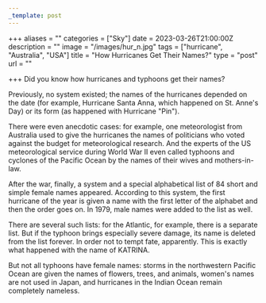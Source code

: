 ```yaml
---
_template: post
---
```




+++
aliases = ""
categories = ["Sky"]
date = 2023-03-26T21:00:00Z
description = ""
image = "/images/hur_n.jpg"
tags = ["hurricane", "Australia", "USA"]
title = "How Hurricanes Get Their Names?"
type = "post"
url = ""

+++
Did you know how hurricanes and typhoons get their names?

Previously, no system existed; the names of the hurricanes depended on the date (for example, Hurricane Santa Anna, which happened on St. Anne's Day) or its form (as happened with Hurricane "Pin").

There were even anecdotic cases: for example, one meteorologist from Australia used to give the hurricanes the names of politicians who voted against the budget for meteorological research. And the experts of the US meteorological service during World War II even called typhoons and cyclones of the Pacific Ocean by the names of their wives and mothers-in-law.

After the war, finally, a system and a special alphabetical list of 84 short and simple female names appeared. According to this system, the first hurricane of the year is given a name with the first letter of the alphabet and then the order goes on. In 1979, male names were added to the list as well.

There are several such lists: for the Atlantic, for example, there is a separate list. But if the typhoon brings especially severe damage, its name is deleted from the list forever. In order not to tempt fate, apparently. This is exactly what happened with the name of KATRINA.

But not all typhoons have female names: storms in the northwestern Pacific Ocean are given the names of flowers, trees, and animals, women's names are not used in Japan, and hurricanes in the Indian Ocean remain completely nameless.
